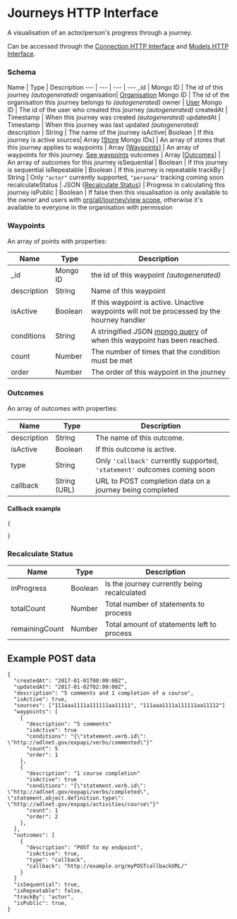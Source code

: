 ---
---

# Journeys HTTP Interface

A visualisation of an actor/person's progress through a journey.

Can be accessed through the [Connection HTTP Interface](../http-connection) and [Models HTTP Interface](../http-models).

### Schema

Name | Type | Description
--- | --- | --- | ---
_id | Mongo ID | The id of this journey _(autogenerated)_
organisation| [Organisation](../http-organisations#schema) Mongo ID | The id of the organisation this journey belongs to _(autogenerated)_
owner | [User](../http-users#schema) Mongo ID | The id of the user who created this journey _(autogenerated)_
createdAt |  Timestamp | When this journey was created _(autogenerated)_
updatedAt |  Timestamp | When this journey was last updated _(autogenerated)_
description | String | The name of the journey
isActive| Boolean | If this journey is active
sources| Array [[Store](../http-stores#schema) Mongo IDs] | An array of stores that this journey applies to
waypoints | Array [[Waypoints](#waypoints)] | An array of waypoints for this journey. [See waypoints](#waypoints)
outcomes | Array [[Outcomes](#outcomes)] | An array of outcomes for this journey
isSequential | Boolean | If this journey is sequential
isRepeatable | Boolean | If this journey is repeatable
trackBy | String | Only `"actor"` currently supported, `"persona"` tracking coming soon
recalculateStatus | JSON {[Recalculate Status](#recalculate-status)} |  Progress in calculating this journey
isPublic | Boolean | If false then this visualisation is only available to the owner and users with [org/all/journey/view scope](../http-roles/#organisation-scopes), otherwise it's available to everyone in the organisation with permission

### Waypoints

An array of points with properties: 

Name | Type | Description
--- | --- | ---
_id | Mongo ID | the id of this waypoint _(autogenerated)_
description | String | Name of this waypoint 
isActive | Boolean | If this waypoint is active. Unactive waypoints will not be processed by the hourney handler
conditions | String | A stringified JSON [mongo query](https://docs.mongodb.com/manual/tutorial/query-documents/) of when this waypoint has been reached.
count | Number | The number of times that the condition must be met
order | Number | The order of this waypoint in the journey

### Outcomes

An array of outcomes with properties:

Name | Type | Description
--- | --- | ---
description | String | The name of this outcome.
isActive | Boolean | If this outcome is active.
type | String | Only `'callback'` currently supported, `'statement'` outcomes coming soon
callback | String (URL) |  URL to POST completion data on a journey being completed

#### Callback example

```
{

}
```


### Recalculate Status

Name | Type | Description
--- | --- | ---
inProgress | Boolean | Is the journey currently being recalculated
totalCount | Number | Total number of statements to process
remainingCount | Number | Total amount of statements left to process



## Example POST data

```
{
  "createdAt": "2017-01-01T00:00:00Z",
  "updatedAt": "2017-01-02T02:00:00Z",
  "description": "5 comments and 1 completion of a course",
  "isActive": true,
  "sources": ["111aaa1111a111111aa11111", "111aaa1111a111111aa11112"]
  "waypoints": [
    {
      "description": "5 comments"
      "isActive": true
      "conditions": "{\"statement.verb.id\": \"http://adlnet.gov/expapi/verbs/commented\"}"
      "count": 5
      "order": 1
    },
    {
      "description": "1 course completion"
      "isActive": true
      "conditions": "{\"statement.verb.id\": \"http://adlnet.gov/expapi/verbs/completed\", \"statement.object.definition.type\": \"http://adlnet.gov/expapi/activities/course\"}"
      "count": 1
      "order": 2
    },
  ],
  "outcomes": [
    {
      "description": "POST to my endpoint",
      "isActive": true,
      "type": "callback",
      "callback": "http://example.org/myPOSTcallbackURL/"
    }
  ]
  "isSequential": true,
  "isRepeatable": false,
  "trackBy": "actor",
  "isPublic": true,
}
```
